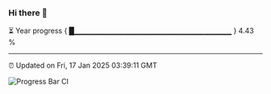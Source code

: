 ### Hi there 👋

⏳ Year progress { █▁▁▁▁▁▁▁▁▁▁▁▁▁▁▁▁▁▁▁▁▁▁▁▁▁▁▁▁▁ } 4.43 %

---

⏰ Updated on Fri, 17 Jan 2025 03:39:11 GMT

![Progress Bar CI](https://github.com/IshwaranRudhara/GIT-ACTION/workflows/Progress%20Bar%20CI/badge.svg)
